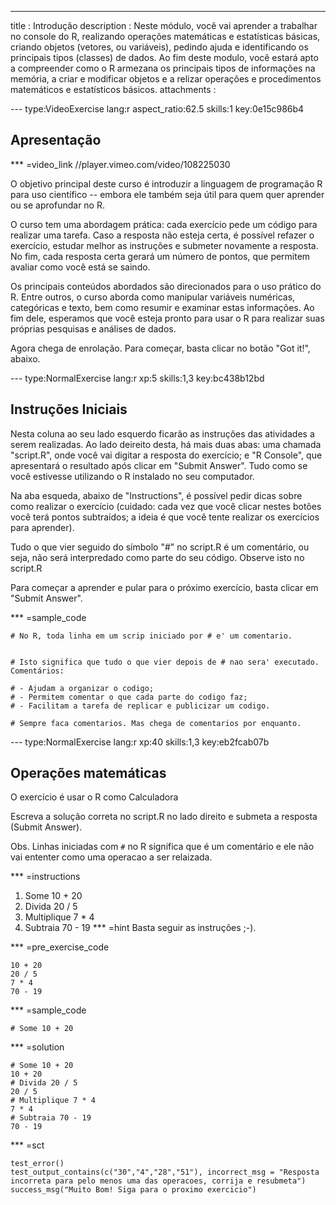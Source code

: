 ---
title       : Introdução
description : Neste módulo, você vai aprender a trabalhar no console do R, realizando operações matemáticas e estatísticas básicas, criando objetos (vetores, ou variáveis), pedindo ajuda e identificando os principais tipos (classes) de dados. Ao fim deste modulo, você estará apto a compreender como o R armezana os principais tipos de informações na memória, a criar e modificar objetos e a relizar operações e procedimentos matemáticos e estatísticos básicos.
attachments :


--- type:VideoExercise lang:r aspect_ratio:62.5 skills:1 key:0e15c986b4
## Apresentação

*** =video_link
//player.vimeo.com/video/108225030


O objetivo principal deste curso é introduzir a linguagem de programação R para uso científico -- embora ele também seja útil para quem quer aprender ou se aprofundar no R. 

O curso tem uma abordagem prática: cada exercício pede um código para realizar uma tarefa. Caso a resposta não esteja certa, é possível refazer o exercício, estudar melhor as instruções e submeter novamente a resposta. No fim, cada resposta certa gerará um número de pontos, que permitem avaliar como você está se saindo.

Os principais conteúdos abordados são direcionados para o uso prático do R. Entre outros, o curso aborda como manipular variáveis numéricas, categóricas e texto, bem como resumir e examinar estas informações. Ao fim dele, esperamos que você esteja pronto para usar o R para realizar suas próprias pesquisas e análises de dados.

Agora chega de enrolação. Para começar, basta clicar no botão "Got it!", abaixo.

--- type:NormalExercise lang:r xp:5 skills:1,3 key:bc438b12bd
## Instruções Iniciais

Nesta coluna ao seu lado esquerdo ficarão as instruções das atividades a serem realizadas. Ao lado deireito desta, há mais duas abas: uma chamada "script.R", onde você vai digitar a resposta do exercício; e "R Console", que apresentará o resultado após clicar em "Submit Answer". Tudo como se você estivesse utilizando o R instalado no seu computador.

Na aba esqueda, abaixo de "Instructions", é possível pedir dicas sobre como realizar o exercício (cuidado: cada vez que você clicar nestes botões você terá pontos subtraídos; a ideia é que você tente realizar os exercícios para aprender).

Tudo o que vier seguido do símbolo "#" no script.R é um comentário, ou seja, não será interpredado como parte do seu código. Observe isto no script.R

Para começar a aprender e pular para o próximo exercício, basta clicar em "Submit Answer".

*** =sample_code
  ```{r}
# No R, toda linha em um scrip iniciado por # e' um comentario.


# Isto significa que tudo o que vier depois de # nao sera' executado. Comentários:

# - Ajudam a organizar o codigo;
# - Permitem comentar o que cada parte do codigo faz;
# - Facilitam a tarefa de replicar e publicizar um codigo.

# Sempre faca comentarios. Mas chega de comentarios por enquanto.
  ```
  
--- type:NormalExercise lang:r xp:40 skills:1,3 key:eb2fcab07b
## Operações matemáticas

O exercício é usar o R como Calculadora 

Escreva a solução correta no script.R no lado direito e submeta a resposta (Submit Answer).

Obs. Linhas iniciadas com `#` no R significa que é um comentário e ele não vai ententer como uma operacao a ser relaizada.

*** =instructions
1.  Some 10 + 20
2.  Divida 20 / 5
3.  Multiplique 7 * 4
4.  Subtraia 70 - 19
*** =hint
Basta seguir as instruções ;-).

 *** =pre_exercise_code
  ```{r}
  10 + 20
  20 / 5
  7 * 4
  70 - 19
  ```
  
  *** =sample_code
  ```{r}
  # Some 10 + 20
  ```
  
  *** =solution
  ```{r}
  # Some 10 + 20
  10 + 20
  # Divida 20 / 5
  20 / 5
  # Multiplique 7 * 4
  7 * 4
  # Subtraia 70 - 19
  70 - 19
  ```
  
  *** =sct
  ```{r}
  test_error()
  test_output_contains(c("30","4","28","51"), incorrect_msg = "Resposta incorreta para pelo menos uma das operacoes, corrija e resubmeta")
  success_msg("Muito Bom! Siga para o proximo exercicio")
  ```
  
